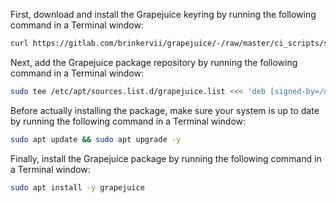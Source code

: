 First, download and install the Grapejuice keyring by running the following command in a Terminal window:
```sh
curl https://gitlab.com/brinkervii/grapejuice/-/raw/master/ci_scripts/signing_keys/public_key.gpg | sudo tee /usr/share/keyrings/grapejuice-archive-keyring.gpg
```

Next, add the Grapejuice package repository by running the following command in a Terminal window:
```sh
sudo tee /etc/apt/sources.list.d/grapejuice.list <<< 'deb [signed-by=/usr/share/keyrings/grapejuice-archive-keyring.gpg] https://brinkervii.gitlab.io/grapejuice/repositories/debian/ universal main'
```

Before actually installing the package, make sure your system is up to date by running the following command in a Terminal window:
```sh
sudo apt update && sudo apt upgrade -y
```

Finally, install the Grapejuice package by running the following command in a Terminal window:
```sh
sudo apt install -y grapejuice
```